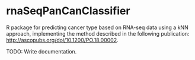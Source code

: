 # rnaSeqPanCanClassifier

R package for predicting cancer type based on RNA-seq data using a kNN approach, implementing the method described in the following publication: http://ascopubs.org/doi/10.1200/PO.18.00002. 

TODO: Write documentation.
